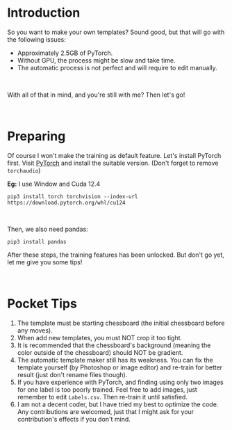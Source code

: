 # Introduction

So you want to make your own templates? Sound good, but that will go with the following issues:
- Approximately 2.5GB of PyTorch.
- Without GPU, the process might be slow and take time.
- The automatic process is not perfect and will require to edit manually.
<br>

With all of that in mind, and you're still with me? Then let's go!

<br>

# Preparing

Of course I won't make the training as default feature. Let's install PyTorch first. Visit [PyTorch](https://pytorch.org/get-started/locally/) and install the suitable version. (Don't forget to remove `torchaudio`)

**Eg:** I use Window and Cuda 12.4
```
pip3 install torch torchvision --index-url https://download.pytorch.org/whl/cu124
```
<br>

Then, we also need pandas:
```
pip3 install pandas
```
After these steps, the training features has been unlocked. But don't go yet, let me give you some tips!

<br>

# Pocket Tips

1. The template must be starting chessboard (the initial chessboard before any moves).
2. When add new templates, you must NOT crop it too tight. 
3. It is recommended that the chessboard's background (meaning the color outside of the chessboard) should NOT be gradient.
4. The automatic template maker still has its weakness. You can fix the template yourself (by Photoshop or image editor) and re-train for better result (just don't rename files though).
5. If you have experience with PyTorch, and finding using only two images for one label is too poorly trained. Feel free to add images, just remember to edit `Labels.csv`. Then re-train it until satisfied.
6. I am not a decent coder, but I have tried my best to optimize the code. Any contributions are welcomed, just that I might ask for your contribution's effects if you don't mind.
